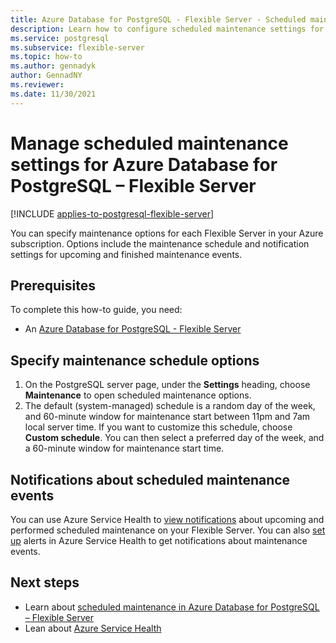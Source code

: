 ```yaml
---
title: Azure Database for PostgreSQL - Flexible Server - Scheduled maintenance - Azure portal
description: Learn how to configure scheduled maintenance settings for an Azure Database for PostgreSQL - Flexible Server from the Azure portal.
ms.service: postgresql
ms.subservice: flexible-server
ms.topic: how-to
ms.author: gennadyk
author: GennadNY
ms.reviewer: 
ms.date: 11/30/2021
---
```


# Manage scheduled maintenance settings for Azure Database for PostgreSQL – Flexible Server

[!INCLUDE [applies-to-postgresql-flexible-server](../includes/applies-to-postgresql-flexible-server.md)]
 
You can specify maintenance options for each Flexible Server in your Azure subscription. Options include the maintenance schedule and notification settings for upcoming and finished maintenance events.

## Prerequisites
To complete this how-to guide, you need:
- An [Azure Database for PostgreSQL - Flexible Server](quickstart-create-server-portal.md)
 
## Specify maintenance schedule options
 
1. On the PostgreSQL server page, under the **Settings** heading, choose **Maintenance** to open scheduled maintenance options.
2. The default (system-managed) schedule is a random day of the week, and 60-minute window for maintenance start between 11pm and 7am local server time. If you want to customize this schedule, choose **Custom schedule**. You can then select a preferred day of the week, and a 60-minute window for maintenance start time.
 
## Notifications about scheduled maintenance events
 
You can use Azure Service Health to [view notifications](../../service-health/service-notifications.md) about upcoming and performed scheduled maintenance on your Flexible Server. You can also [set up](../../service-health/resource-health-alert-monitor-guide.md) alerts in Azure Service Health to get notifications about maintenance events.
 
## Next steps  
 
* Learn about [scheduled maintenance in Azure Database for PostgreSQL – Flexible Server](concepts-maintenance.md)
* Lean about [Azure Service Health](../../service-health/overview.md)
